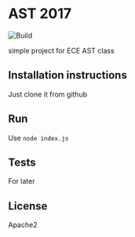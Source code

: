 
# AST 2017

![Build](https://travis-ci.org/cesarBere/ece-nodejs-2017.svg?branch=master)

simple project for ECE AST class

## Installation instructions

Just clone it from github

## Run

Use `node index.js`

## Tests

For later 

## License

Apache2
